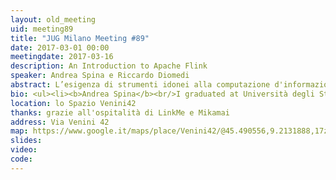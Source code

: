 ```yaml
---
layout: old_meeting
uid: meeting89
title: "JUG Milano Meeting #89"
date: 2017-03-01 00:00
meetingdate: 2017-03-16
description: An Introduction to Apache Flink
speaker: Andrea Spina e Riccardo Diomedi
abstract: L’esigenza di strumenti idonei alla computazione d'informazioni in tempo reale è un trend in costante crescita. Apache Flink, un motore per la computazione distribuita su larga scala di flussi di dati unbounded, indirizza esattamente questo nuovo tipo di esigenza. Durante il seminario verranno valutate le principali caratteristiche e i princìpi adottati al fine di ottenere un sistema a bassa latenza e tollerante ai guasti. Verranno inoltre descritti alcuni casi d’uso relativi al mondo reale e spunti di miglioramento per questa nuova generazione di motori.
bio: <ul><li><b>Andrea Spina</b><br/>I graduated at Università degli Studi di Modena e Reggio Emilia in December 2016 and currently I'm working as a software engineer at Radicalbit, Milan. I worked at my master thesis  "Benchmarking Apache Flink and Apache Spark DataFlow Systems on Large-Scale Distributed Machine Learning Algorithms" at the DIMA Group, TU Berlin, Germany. Big Data lover. I'm strongly interested in Artificial Intelligence and Cybersecurity topics applied to Fast Data scenario.</li><p/><li><b>Riccardo Diomedi</b><br/>I’m a software engineer currently working at Radicalbit. I graduated at Politecnico di Torino in December 2016 in Computer engineering and developed my thesis with Apache Flink at KTH, Stockholm. In detail, the purpose of the thesis was to use Apache Flink (Batch) in order to evaluate and optimize execution plans of Fixpoint Iterative Algorithms in Large-Scale Graph Processing. I’m a Machine Learning and Big/Fast Data enthusiast.</li></ul>
location: lo Spazio Venini42
thanks: grazie all'ospitalità di LinkMe e Mikamai
address: Via Venini 42
map: https://www.google.it/maps/place/Venini42/@45.490556,9.2131888,17z/data=!3m1!4b1!4m5!3m4!1s0x4786c6de20e6362f:0xc95afb6f555f4ed6!8m2!3d45.490556!4d9.2153775
slides:
video:
code:
---
```

